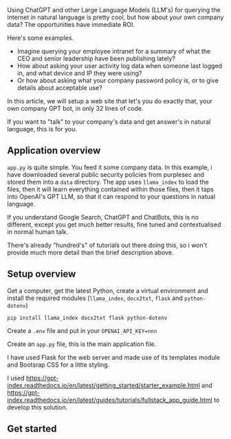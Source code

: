 Using ChatGPT and other Large Language Models (LLM's) for querying the internet in natural language is pretty cool, but how about your own company data?  The opportunities have immediate ROI.

Here's some examples.
* Imagine querying your employee intranet for a summary of what the CEO and senior leadership have been publishing lately?
* How about asking your user activity log data when someone last logged in, and what device and IP they were using?
* Or how about asking what your company password policy is, or to give details about acceptable use?

In this article, we will setup a web site that let's you do exactly that, your own company GPT bot, in only 32 lines of code.

If you want to "talk" to your company's data and get answer's in natural language, this is for you.

## Application overview

`app.py` is quite simple.  You feed it some company data.  In this example, i have downloaded several public security policies from purplesec and stored them into a `data` directory.  The app uses `llama_index` to load the files, then it will learn everything contained within those files, then it taps into OpenAI's GPT LLM, so that it can respond to your questions in natual language.

If you understand Google Search, ChatGPT and ChatBots, this is no different, except you get much better results, fine tuned and contextualised in normal human talk.

There's already "hundred's" of tutorials out there doing this, so i won't provide much more detail than the brief description above.

## Setup overview

Get a computer, get the latest Python, create a virtual environment and install the required modules (`llama_index`, `docx2txt`, `flask` and `python-dotenv`)

```
pip install llama_index docx2txt flask python-dotenv
```

Create a `.env` file and put in your `OPENAI_API_KEY=nnn`

Create an `app.py` file, this is the main application file.

I have used Flask for the web server and made use of its templates module and Bootsrap CSS for a little styling.

I used https://gpt-index.readthedocs.io/en/latest/getting_started/starter_example.html and https://gpt-index.readthedocs.io/en/latest/guides/tutorials/fullstack_app_guide.html to develop this solution.


## Get started

